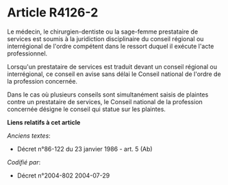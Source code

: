 # Article R4126-2

Le médecin, le chirurgien-dentiste ou la sage-femme prestataire de services est soumis à la juridiction disciplinaire du
conseil régional ou interrégional de l'ordre compétent dans le ressort duquel il exécute l'acte professionnel.

Lorsqu'un prestataire de services est traduit devant un conseil régional ou interrégional, ce conseil en avise sans délai le
Conseil national de l'ordre de la profession concernée.

Dans le cas où plusieurs conseils sont simultanément saisis de plaintes contre un prestataire de services, le Conseil
national de la profession concernée désigne le conseil qui statue sur les plaintes.

**Liens relatifs à cet article**

_Anciens textes_:

  - Décret n°86-122 du 23 janvier 1986 - art. 5 (Ab)

_Codifié par_:

  - Décret n°2004-802 2004-07-29
